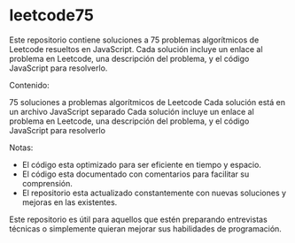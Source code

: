 # leetcode75

Este repositorio contiene soluciones a 75 problemas algorítmicos de Leetcode resueltos en JavaScript. Cada solución incluye un enlace al problema en Leetcode, una descripción del problema, y el código JavaScript para resolverlo.

Contenido:

75 soluciones a problemas algorítmicos de Leetcode
Cada solución está en un archivo JavaScript separado
Cada solución incluye un enlace al problema en Leetcode, una descripción del problema, y el código JavaScript para resolverlo

Notas:

- El código esta optimizado para ser eficiente en tiempo y espacio.
- El código esta documentado con comentarios para facilitar su comprensión.
- El repositorio esta actualizado constantemente con nuevas soluciones y mejoras en las existentes.

Este repositorio es útil para aquellos que estén preparando entrevistas técnicas o simplemente quieran mejorar sus habilidades de programación.
